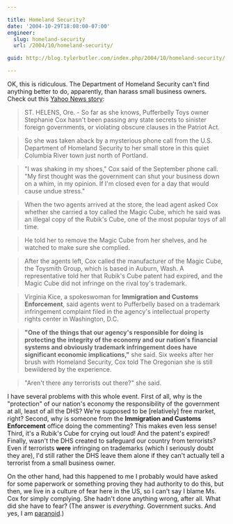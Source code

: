 ```yaml
---

title: Homeland Security?
date: '2004-10-29T18:08:00-07:00'
engineer:
  slug: homeland-security
  url: /2004/10/homeland-security/

guid: http://blog.tylerbutler.com/index.php/2004/10/homeland-security/

---
```


OK, this is ridiculous. The Department of Homeland Security can't find
anything better to do, apparently, than harass small business owners. Check
out this [Yahoo News story][1]:

> ST. HELENS, Ore. - So far as she knows, Pufferbelly Toys owner Stephanie Cox
hasn't been passing any state secrets to sinister foreign governments, or
violating obscure clauses in the Patriot Act.

> So she was taken aback by a mysterious phone call from the U.S. Department of
Homeland Security to her small store in this quiet Columbia River town just
north of Portland.

> "I was shaking in my shoes," Cox said of the September phone call. "My first
thought was the government can shut your business down on a whim, in my
opinion. If I'm closed even for a day that would cause undue stress."

> When the two agents arrived at the store, the lead agent asked Cox whether she
carried a toy called the Magic Cube, which he said was an illegal copy of the
Rubik's Cube, one of the most popular toys of all time.

> He told her to remove the Magic Cube from her shelves, and he watched to make
sure she complied.

> After the agents left, Cox called the manufacturer of the Magic Cube, the
Toysmith Group, which is based in Auburn, Wash. A representative told her that
Rubik's Cube patent had expired, and the Magic Cube did not infringe on the
rival toy's trademark.

> Virginia Kice, a spokeswoman for **Immigration and Customs Enforcement**, said
agents went to Pufferbelly based on a trademark infringement complaint filed
in the agency's intellectual property rights center in Washington, D.C.

> **"One of the things that our agency's responsible for doing is protecting the integrity of the economy and our nation's financial systems and obviously trademark infringement does have significant economic implications,"** she said.
Six weeks after her brush with Homeland Security, Cox told The Oregonian she
is still bewildered by the experience.

> "Aren't there any terrorists out there?" she said.

I have several problems with this whole event. First of all, why is the
"protection" of our nation's economy the responsibility of the government at
all, least of all the DHS? We're supposed to be [relatively] free market,
right? Second, why is someone from the **Immigration and Customs Enforcement**
office doing the commenting? This makes even less sense! Third, it's a Rubik's
Cube for crying out loud! And the patent's expired! Finally, wasn't the DHS
created to safeguard our country from terrorists? Even if terrorists **were**
infringing on trademarks (which I seriously doubt they are), I'd still rather
the DHS leave them alone if they can't actually tell a terrorist from a small
business owner.

On the other hand, had this happened to me I probably would have asked for
some paperwork or something proving they had authority to do this, but then,
we live in a culture of fear here in the US, so I can't say I blame Ms. Cox
for simply complying. She hadn't done anything wrong, after all. What did she
have to fear? (The answer is _everything_. Government sucks. And yes, I am
[paranoid][2].)

   [1]: http://story.news.yahoo.com/news?tmpl=story&cid=816&e=1&u=/ap/20041028/ap_on_fe_st/toy_store_homeland_security
   [2]: /2004/09/tolls-and-cameras/
